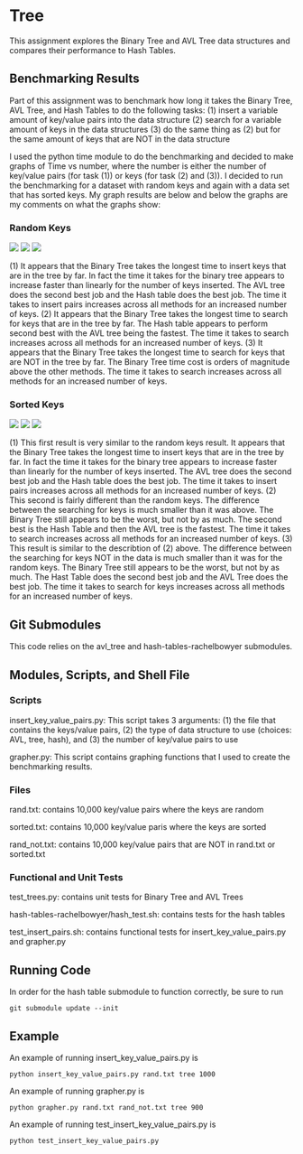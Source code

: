 # Tree
This assignment explores the Binary Tree and AVL Tree data structures and compares their performance to Hash Tables.

## Benchmarking Results
Part of this assignment was to benchmark how long it takes the Binary Tree, AVL Tree, and Hash Tables to do the following tasks:
(1) insert a variable amount of key/value pairs into the data structure
(2) search for a variable amount of keys in the data structures
(3) do the same thing as (2) but for the same amount of keys that are NOT in the data structure

I used the python time module to do the benchmarking and decided to make graphs of Time vs number, where the number is either the number of key/value pairs (for task (1)) or keys (for task (2) and (3)).  I decided to run the benchmarking for a dataset with random keys and again with a data set that has sorted keys. My graph results are below and below the graphs are my comments on what the graphs show:

### Random Keys
![](Insert_Time_rand.jpg)
![](Search_rand.jpg)
![](Search_Not_There_rand.jpg)

(1) It appears that the Binary Tree takes the longest time to insert keys that are in the tree by far.  In fact the time it takes for the binary tree appears to increase faster than linearly for the number of keys inserted.  The AVL tree does the second best job and the Hash table does the best job.  The time it takes to insert pairs increases across all methods for an increased number of keys.
(2) It appears that the Binary Tree takes the longest time to search for keys that are in the tree by far.  The Hash table appears to perform second best with the AVL tree being the fastest.  The time it takes to search increases across all methods for an increased number of keys.
(3) It appears that the Binary Tree takes the longest time to search for keys that are NOT in the tree by far.  The Binary Tree time cost is orders of magnitude above the other methods.  The time it takes to search increases across all methods for an increased number of keys.

### Sorted Keys
![](Insert_Time_sorted.jpg)
![](Search_sorted.jpg)
![](Search_Not_There_sorted.jpg)

(1) This first result is very similar to the random keys result.  It appears that the Binary Tree takes the longest time to insert keys that are in the tree by far.  In fact the time it takes for the binary tree appears to increase faster than linearly for the number of keys inserted.  The AVL tree does the second best job and the Hash table does the best job.  The time it takes to insert pairs increases across all methods for an increased number of keys.
(2) This second is fairly different than the random keys.  The difference between the searching for keys is much smaller than it was above.  The Binary Tree still appears to be the worst, but not by as much.  The second best is the Hash Table and then the AVL tree is the fastest.  The time it takes to search increases across all methods for an increased number of keys.
(3) This result is similar to the describtion of (2) above. The difference between the searching for keys NOT in the data is much smaller than it was for the random keys.  The Binary Tree still appears to be the worst, but not by as much. The Hast Table does the second best job and the AVL Tree does the best job.  The time it takes to search for keys increases across all methods for an increased number of keys.

## Git Submodules
This code relies on the avl_tree and hash-tables-rachelbowyer submodules.

## Modules, Scripts, and Shell File

### Scripts
insert_key_value_pairs.py:  This script takes 3 arguments: (1) the file that contains the keys/value pairs, (2) the type of data structure to use (choices: AVL, tree, hash), and (3) the number of key/value pairs to use

grapher.py: This script contains graphing functions that I used to create the benchmarking results.

### Files
rand.txt: contains 10,000 key/value pairs where the keys are random

sorted.txt: contains 10,000 key/value paris where the keys are sorted

rand_not.txt: contains 10,000 key/value pairs that are NOT in rand.txt or sorted.txt

### Functional and Unit Tests
test_trees.py: contains unit tests for Binary Tree and AVL Trees

hash-tables-rachelbowyer/hash_test.sh: contains tests for the hash tables

test_insert_pairs.sh: contains functional tests for insert_key_value_pairs.py and grapher.py

## Running Code
In order for the hash table submodule to function correctly, be sure to run
```
git submodule update --init
```


## Example
An example of running insert_key_value_pairs.py is 
```
python insert_key_value_pairs.py rand.txt tree 1000
```

An example of running grapher.py is
```
python grapher.py rand.txt rand_not.txt tree 900
```

An example of running test_insert_key_value_pairs.py is 
```
python test_insert_key_value_pairs.py
```